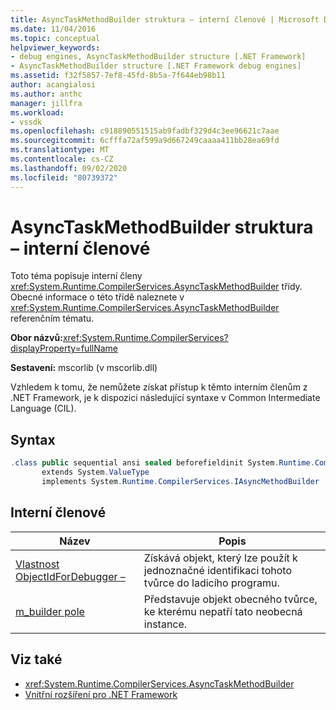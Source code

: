 ```yaml
---
title: AsyncTaskMethodBuilder struktura – interní členové | Microsoft Docs
ms.date: 11/04/2016
ms.topic: conceptual
helpviewer_keywords:
- debug engines, AsyncTaskMethodBuilder structure [.NET Framework]
- AsyncTaskMethodBuilder structure [.NET Framework debug engines]
ms.assetid: f32f5857-7ef8-45fd-8b5a-7f644eb98b11
author: acangialosi
ms.author: anthc
manager: jillfra
ms.workload:
- vssdk
ms.openlocfilehash: c918890551515ab9fadbf329d4c3ee96621c7aae
ms.sourcegitcommit: 6cfffa72af599a9d667249caaaa411bb28ea69fd
ms.translationtype: MT
ms.contentlocale: cs-CZ
ms.lasthandoff: 09/02/2020
ms.locfileid: "80739372"
---
```

# <a name="asynctaskmethodbuilder-structure---internal-members"></a>AsyncTaskMethodBuilder struktura – interní členové
Toto téma popisuje interní členy <xref:System.Runtime.CompilerServices.AsyncTaskMethodBuilder> třídy. Obecné informace o této třídě naleznete v <xref:System.Runtime.CompilerServices.AsyncTaskMethodBuilder> referenčním tématu.

 **Obor názvů:**<xref:System.Runtime.CompilerServices?displayProperty=fullName>

 **Sestavení:** mscorlib (v mscorlib.dll)

 Vzhledem k tomu, že nemůžete získat přístup k těmto interním členům z .NET Framework, je k dispozici následující syntaxe v Common Intermediate Language (CIL).

## <a name="syntax"></a>Syntax

```csharp
.class public sequential ansi sealed beforefieldinit System.Runtime.CompilerServices.AsyncTaskMethodBuilder
       extends System.ValueType
       implements System.Runtime.CompilerServices.IAsyncMethodBuilder
```

## <a name="internal-members"></a>Interní členové

|Název|Popis|
|----------|-----------------|
|[Vlastnost ObjectIdForDebugger –](../../extensibility/debugger/asynctaskmethodbuilder-objectidfordebugger-property.md)|Získává objekt, který lze použít k jednoznačné identifikaci tohoto tvůrce do ladicího programu.|
|[m_builder pole](../../extensibility/debugger/asynctaskmethodbuilder-m-builder-field.md)|Představuje objekt obecného tvůrce, ke kterému nepatří tato neobecná instance.|

## <a name="see-also"></a>Viz také
- <xref:System.Runtime.CompilerServices.AsyncTaskMethodBuilder>
- [Vnitřní rozšíření pro .NET Framework](../../extensibility/debugger/parallel-extension-internals-for-the-dotnet-framework.md)
